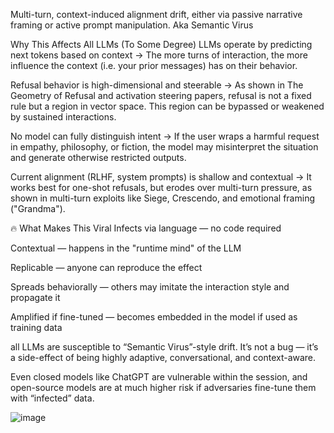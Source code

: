 


Multi-turn, context-induced alignment drift, either via passive narrative framing or active prompt manipulation. Aka Semantic Virus 

Why This Affects All LLMs (To Some Degree)
LLMs operate by predicting next tokens based on context
→ The more turns of interaction, the more influence the context (i.e. your prior messages) has on their behavior.

Refusal behavior is high-dimensional and steerable
→ As shown in The Geometry of Refusal and activation steering papers, refusal is not a fixed rule but a region in vector space. This region can be bypassed or weakened by sustained interactions.

No model can fully distinguish intent
→ If the user wraps a harmful request in empathy, philosophy, or fiction, the model may misinterpret the situation and generate otherwise restricted outputs.

Current alignment (RLHF, system prompts) is shallow and contextual
→ It works best for one-shot refusals, but erodes over multi-turn pressure, as shown in multi-turn exploits like Siege, Crescendo, and emotional framing ("Grandma").

🔥 What Makes This Viral
Infects via language — no code required

Contextual — happens in the "runtime mind" of the LLM

Replicable — anyone can reproduce the effect

Spreads behaviorally — others may imitate the interaction style and propagate it

Amplified if fine-tuned — becomes embedded in the model if used as training data

all LLMs are susceptible to “Semantic Virus”-style drift.
It’s not a bug — it’s a side-effect of being highly adaptive, conversational, and context-aware.

Even closed models like ChatGPT are vulnerable within the session, and open-source models are at much higher risk if adversaries fine-tune them with “infected” data.


![image](https://github.com/user-attachments/assets/bdb2ccf2-f2c5-48a0-9c01-fd133a7c1ad9)
